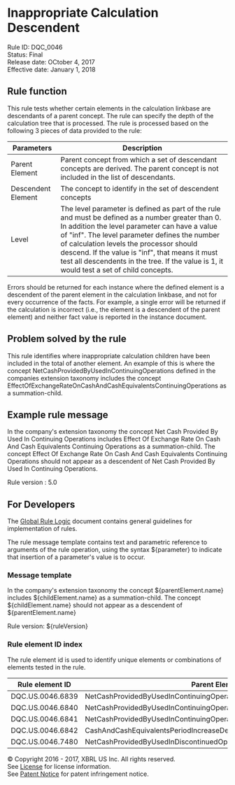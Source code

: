 # Inappropriate Calculation Descendent
Rule ID: DQC_0046  
Status:  Final  
Release date: OCtober 4, 2017  
Effective date: January 1, 2018  

## Rule function

This rule tests whether certain elements in the calculation linkbase are descendants of a parent concept. The rule can specify the depth of the calculation tree that is processed. The rule is processed based on the following 3 pieces of data provided to the rule:

| Parameters | Description |
| --- | --- |
| Parent Element | Parent concept from which a set of descendant concepts are derived. The parent concept is not included in the list of descendants. |
| Descendent Element | The concept to identify in the set of descendent concepts |
| Level | The level parameter is defined as part of the rule and must be defined as a number greater than 0\. In addition the level parameter can have a value of "inf". The level parameter defines the number of calculation levels the processor should descend. If the value is "inf", that means it must test all descendents in the tree. If the value is 1, it would test a set of child concepts. |

Errors should be returned for each instance where the defined element is a descendent of the parent element in the calculation linkbase, and not for every occurrence of the facts. For example, a single error will be returned if the calculation is incorrect (i.e., the element is a descendent of the parent element) and neither fact value is reported in the instance document.

## Problem solved by the rule

This rule identifies where inappropriate calculation children have been included in the total of another element. An example of this is where the concept NetCashProvidedByUsedInContinuingOperations defined in the companies extension taxonomy includes the concept EffectOfExchangeRateOnCashAndCashEquivalentsContinuingOperations as a summation-child.

## Example rule message

In the company's extension taxonomy the concept Net Cash Provided By Used In Continuing Operations includes Effect Of Exchange Rate On Cash And Cash Equivalents Continuing Operations as a summation-child. The concept Effect Of Exchange Rate On Cash And Cash Equivalents Continuing Operations should not appear as a descendent of Net Cash Provided By Used In Continuing Operations.

Rule version : 5.0

## For Developers

The [Global Rule Logic](https://xbrl.us/dqc_0001) document contains general guidelines for implementation of rules.

The rule message template contains text and parametric reference to arguments of the rule operation, using the syntax ${parameter} to indicate that insertion of a parameter's value is to occur.

### Message template

In the company's extension taxonomy the concept ${parentElement.name} includes ${childElement.name} as a summation-child. The concept ${childElement.name} should not appear as a descendent of ${parentElement.name}

Rule version: ${ruleVersion}

### Rule element ID index

The rule element id is used to identify unique elements or combinations of elements tested in the rule.

| Rule element ID | Parent Element | Descendant Element(s) | Level |
| --- | --- | --- | --- |
| DQC.US.0046.6839 | NetCashProvidedByUsedInContinuingOperations | EffectOfExchangeRateOnCashAndCashEquivalents | inf |
| DQC.US.0046.6840 | NetCashProvidedByUsedInContinuingOperations | EffectOfExchangeRateOnCashAndCashEquivalentsContinuingOperations | inf |
| DQC.US.0046.6841 | NetCashProvidedByUsedInContinuingOperations | EffectOfExchangeRateOnCashCashEquivalentsRestrictedCashAndRestrictedCashEquivalents | inf |
| DQC.US.0046.6842 | CashAndCashEquivalentsPeriodIncreaseDecreaseExcludingExchangeRateEffect | EffectOfExchangeRateOnCashAndCashEquivalents | inf |
| DQC.US.0046.7480 | NetCashProvidedByUsedInDiscontinuedOperations | EffectOfExchangeRateOnCashAndCashEquivalentsDiscontinuedOperations | inf |

© Copyright 2016 - 2017, XBRL US Inc. All rights reserved.   
See [License](https://xbrl.us/dqc-license) for license information.  
See [Patent Notice](https://xbrl.us/dqc-patent) for patent infringement notice.
